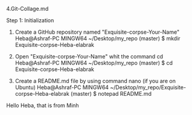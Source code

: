 4.Git-Collage.md

Step 1: Initialization
1.	Create a GitHub repository named "Exquisite-corpse-Your-Name"
Heba@Ashraf-PC MINGW64 ~/Desktop/my_repo (master)
$  mkdir Exquisite-corpse-Heba-elabrak

2.	Open "Exquisite-corpse-Your-Name" whit the command cd
Heba@Ashraf-PC MINGW64 ~/Desktop/my_repo (master)
$  cd Exquisite-corpse-Heba-elabrak

3.	Create a README.md file by using command nano (if you are on Ubuntu)
Heba@Ashraf-PC MINGW64 ~/Desktop/my_repo/Exquisite-corpse-Heba-elabrak (master)
$ notepad README.md

Hello Heba, that is from Minh


